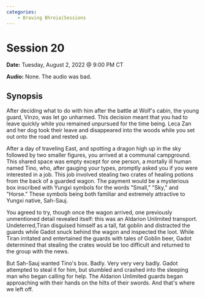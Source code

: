 ```yaml
---
categories:
    - Braving Bhreia|Sessions
---
```

# Session 20

**Date:** Tuesday, August 2, 2022 @ 9:00 PM CT

**Audio:** None. The audio was bad.

## Synopsis

After deciding what to do with him after the battle at Wolf's cabin, the young guard, Vinzo, was let go unharmed. This decision meant that you had to leave quickly while you remained unpursued for the time being. Leca Zan and her dog took their leave and disappeared into the woods while you set out onto the road and rested up.

After a day of traveling East, and spotting a dragon high up in the sky followed by two smaller figures, you arrived at a communal campground. This shared space was empty except for one person, a mortally ill human named Tino, who, after gauging your types, promptly asked you if you were interested in a job. This job involved stealing two crates of healing potions from the back of a guarded wagon. The payment would be a mysterious box inscribed with Yungxi symbols for the words "Small," "Sky," and "Horse." These symbols being both familiar and extremely attractive to Yungxi native, Sah-Sauj.

You agreed to try, though once the wagon arrived, one previously unmentioned detail revealed itself: this was an Aldarion Unlimited transport. Undeterred,Tiran disguised himself as a tall, fat goblin and distracted the guards while Gadot snuck behind the wagon and inspected the loot. While Tiran irritated and entertained the guards with tales of Goblin beer, Gadot determined that stealing the crates would be too difficult and returned to the group with the news.

But Sah-Sauj wanted Tino's box. Badly. Very very very badly. Gadot attempted to steal it for him, but stumbled and crashed into the sleeping man who began calling for help. The Aldarion Unlimited guards began approaching with their hands on the hilts of their swords. And that's where we left off.
